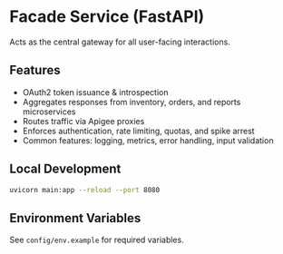 # Facade Service (FastAPI)

Acts as the central gateway for all user-facing interactions.

## Features
- OAuth2 token issuance & introspection
- Aggregates responses from inventory, orders, and reports microservices
- Routes traffic via Apigee proxies
- Enforces authentication, rate limiting, quotas, and spike arrest
- Common features: logging, metrics, error handling, input validation

## Local Development
```bash
uvicorn main:app --reload --port 8080
```

## Environment Variables
See `config/env.example` for required variables.
